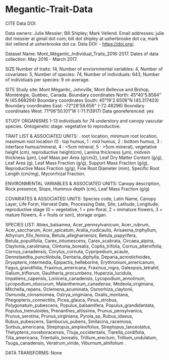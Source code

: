 # Megantic-Trait-Data

CITE Data DOI: 

Data owners: Julie Messier; Bill Shipley; Mark Vellend. Email addresses: julie dot messier at gmail dot com; bill dot shipley at usherbrooke dot ca; mark dot vellend at usherbrooke dot ca.  Data DOI: - https://doi.org/. 

Dataset Name: Mont_Mégantic_Individual_Traits_2016-2017. Dates of data collection: May 2016 - March 2017.

SIZE Number of traits: 14, Number of enviornmental variables: 4, Number of covariates: 5, Number of species: 74, Number of individuals: 643, Number of individuals per species: 9 on average.

SITE Study site: Mont Mégantic, Johnville, Mont Bellevue and Bishop, Montérégie, Québec, Canada. Boundary coordinates North: 45°40'5.8584" N (45.668294) Boundary coordinates South: 45°19'2.6508"N (45.317403) Boundary coordinates East: -72°28'58.656" (-72.48296) Boundary coordinates West: 71°06'50.101"W (-71.113917) Data georeferenced: yes

STUDY ORGANISMS 1-13 individuals for 74 understory and canopy vascular species. Ontogenetic stage: vegetative to reproductive.

TRAIT LIST & ASSOCIATED UNITS: . root location, minimum root location, maximum root location (0 : top humus, 1 : mid humus, 2 : bottom humus, 3 : interface humus/mineral, 4 : <5cm mineral, 5 : >5cm mineral), vegetative height (cm), reproductive height(cm), Lamina thickness (µm), midvein thickness (µm), Leaf Mass per Area (g/cm2), Leaf Dry Matter Content (g/g), Leaf Area (g), Leaf Mass Fraction (g/g), Support Mass Fraction (g/g), Reproductive Mass Fraction (g/g), Fine Root Diameter (mm), Specific Root Length (cm/mg), Mycorrhizal Fraction.

ENVIRONMENTAL VARIABLES & ASSOCIATED UNITS: Canopy description, Rock presence, Slope, Hummus depth (cm), Leaf Mass Fraction (g/g)  

COVARIATES & ASSOCIATED UNITS: Species code, Latin Name, Canopy Layer, Life Form, Harvest Date, Processing Date, Site, Latitude, Longitude, reproductive stage (0 = vegetative, 1 = pre-floral, 2 = immature flowers, 3 = mature flowers, 4 = fruits or sori), storage organ.

SPECIES LIST: Abies_balsamea, Acer_pennsylvanicum, Acer_rubrum, Acer_saccharum, Acer_spicatum, Aralia_nudicaulis, Arisaema_triphyllum, Athyrium_filix_femina, Betula_alleghaniensis, Betula_papyrifera, Betula_populifolia, Carex_intumescens, Carex_scabrata, Circaea_alpina, Claytonia_caroliniana, Clintonia_borealis, Coptis_trifolia, Cornus_alternifolia, Cornus_canadensis, Corylus_cornuta, Cypripedium_acaule, Dennstaedtia_punctilobula, Dentaria_diphylla, Deparia_acrostichoides, Dryopteris_intermedia, Epipactis_helleborine, Erythronium_americanum, Fagus_grandifolia, Fraxinus_americana, Fraxinus_nigra, Galeopsis_tetrahit, Galium_triflorum, Gaultheria_procumbens, Huperzia_lucidula, Impatiens_capensis, Lonicera_canadensis, Lycopodium_annotinum, Lycopodium_obscurum, Maianthemum_canadense, Medeola_virginiana, Mitchella_repens, Oclemena_acuminata, Osmorhiza_claytonii, Osmunda_cinnamomea, Ostrya_virginiana, Oxalis_montana, Phegopteris_connectilis, Picea_glauca, Pinus_strobus, Polygonatum_pubescens, Populus_balsamifera, Populus_grandidentata, Populus_tremuloides, Prenanthes_altissima, Prunus_pensylvanica, Prunus_serotina, Prunus_virginiana, Pyrola_sp, Rubus_idaeus, Rubus_pubescens, Sambucus_pubens, Smilacina_racemosa, Sorbus_americana, Streptopus_amplexifolius, Streptopus_lanceolatus, Thelypteris_noveboracensis, Thuja_occidentalis, Tiarella_cordifolia, Tilia_americana, Trientalis_borealis, Trillium_erectum, Trillium_undulatum, Tsuga_canadensis, Veratrum_viride, Viburnum_alnifolium
.

DATA TRANSFORMS: None
